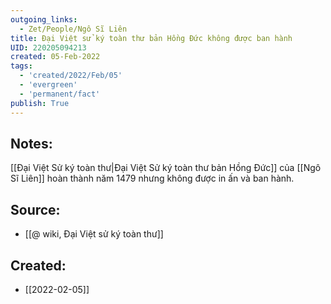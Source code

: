 ```yaml
---
outgoing_links:
  - Zet/People/Ngô Sĩ Liên
title: Đại Việt sử ký toàn thư bản Hồng Đức không được ban hành
UID: 220205094213
created: 05-Feb-2022
tags:
  - 'created/2022/Feb/05'
  - 'evergreen'
  - 'permanent/fact'
publish: True
---
```

## Notes:
[[Đại Việt Sử ký toàn thư|Đại Việt Sử ký toàn thư bản Hồng Đức]] của [[Ngô Sĩ Liên]] hoàn thành năm 1479 nhưng không được in ấn và ban hành.

## Source:
- [[@ wiki, Đại Việt sử ký toàn thư]]



## Created:
- [[2022-02-05]]
